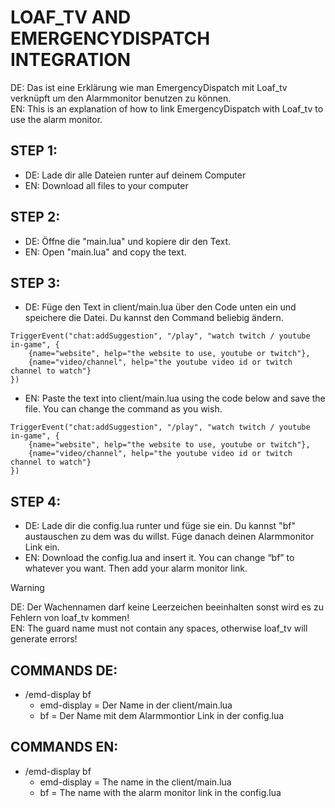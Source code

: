# LOAF_TV AND EMERGENCYDISPATCH INTEGRATION

DE: Das ist eine Erklärung wie man EmergencyDispatch mit Loaf_tv verknüpft um den Alarmmonitor benutzen zu können.\
EN: This is an explanation of how to link EmergencyDispatch with Loaf_tv to use the alarm monitor.

## STEP 1:
- DE: Lade dir alle Dateien runter auf deinem Computer
- EN: Download all files to your computer
## STEP 2:
- DE: Öffne die "main.lua" und kopiere dir den Text.
- EN: Open "main.lua" and copy the text.
## STEP 3:
- DE: Füge den Text in client/main.lua über den Code unten ein und speichere die Datei. Du kannst den Command beliebig ändern.
```
TriggerEvent("chat:addSuggestion", "/play", "watch twitch / youtube in-game", {
    {name="website", help="the website to use, youtube or twitch"},
    {name="video/channel", help="the youtube video id or twitch channel to watch"}
})
```
- EN: Paste the text into client/main.lua using the code below and save the file. You can change the command as you wish.
```
TriggerEvent("chat:addSuggestion", "/play", "watch twitch / youtube in-game", {
    {name="website", help="the website to use, youtube or twitch"},
    {name="video/channel", help="the youtube video id or twitch channel to watch"}
})
```
## STEP 4:
- DE: Lade dir die config.lua runter und füge sie ein. Du kannst "bf" austauschen zu dem was du willst. Füge danach deinen Alarmmonitor Link ein.
- EN: Download the config.lua and insert it. You can change “bf” to whatever you want. Then add your alarm monitor link.
> [!WARNING]
> DE: Der Wachennamen darf keine Leerzeichen beeinhalten sonst wird es zu Fehlern von loaf_tv kommen!\
> EN: The guard name must not contain any spaces, otherwise loaf_tv will generate errors!

## COMMANDS DE:
- /emd-display bf
  - emd-display = Der Name in der client/main.lua
  - bf = Der Name mit dem Alarmmontior Link in der config.lua
 
## COMMANDS EN:
- /emd-display bf
  - emd-display = The name in the client/main.lua
  - bf = The name with the alarm monitor link in the config.lua
